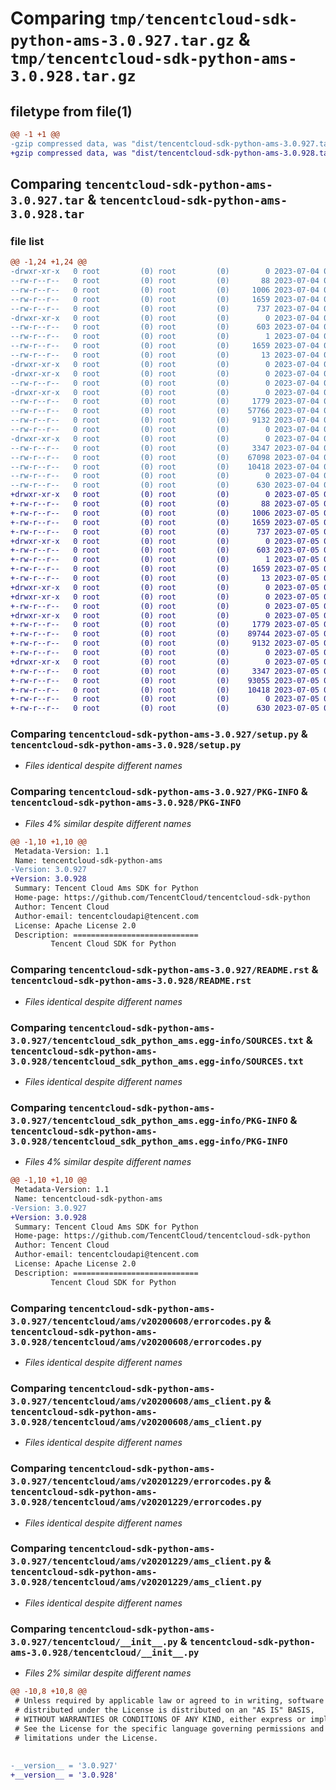 # Comparing `tmp/tencentcloud-sdk-python-ams-3.0.927.tar.gz` & `tmp/tencentcloud-sdk-python-ams-3.0.928.tar.gz`

## filetype from file(1)

```diff
@@ -1 +1 @@
-gzip compressed data, was "dist/tencentcloud-sdk-python-ams-3.0.927.tar", last modified: Tue Jul  4 00:14:01 2023, max compression
+gzip compressed data, was "dist/tencentcloud-sdk-python-ams-3.0.928.tar", last modified: Wed Jul  5 00:17:45 2023, max compression
```

## Comparing `tencentcloud-sdk-python-ams-3.0.927.tar` & `tencentcloud-sdk-python-ams-3.0.928.tar`

### file list

```diff
@@ -1,24 +1,24 @@
-drwxr-xr-x   0 root         (0) root         (0)        0 2023-07-04 00:14:01.000000 tencentcloud-sdk-python-ams-3.0.927/
--rw-r--r--   0 root         (0) root         (0)       88 2023-07-04 00:14:01.000000 tencentcloud-sdk-python-ams-3.0.927/setup.cfg
--rw-r--r--   0 root         (0) root         (0)     1006 2023-07-04 00:14:01.000000 tencentcloud-sdk-python-ams-3.0.927/setup.py
--rw-r--r--   0 root         (0) root         (0)     1659 2023-07-04 00:14:01.000000 tencentcloud-sdk-python-ams-3.0.927/PKG-INFO
--rw-r--r--   0 root         (0) root         (0)      737 2023-07-04 00:14:01.000000 tencentcloud-sdk-python-ams-3.0.927/README.rst
-drwxr-xr-x   0 root         (0) root         (0)        0 2023-07-04 00:14:01.000000 tencentcloud-sdk-python-ams-3.0.927/tencentcloud_sdk_python_ams.egg-info/
--rw-r--r--   0 root         (0) root         (0)      603 2023-07-04 00:14:01.000000 tencentcloud-sdk-python-ams-3.0.927/tencentcloud_sdk_python_ams.egg-info/SOURCES.txt
--rw-r--r--   0 root         (0) root         (0)        1 2023-07-04 00:14:01.000000 tencentcloud-sdk-python-ams-3.0.927/tencentcloud_sdk_python_ams.egg-info/dependency_links.txt
--rw-r--r--   0 root         (0) root         (0)     1659 2023-07-04 00:14:01.000000 tencentcloud-sdk-python-ams-3.0.927/tencentcloud_sdk_python_ams.egg-info/PKG-INFO
--rw-r--r--   0 root         (0) root         (0)       13 2023-07-04 00:14:01.000000 tencentcloud-sdk-python-ams-3.0.927/tencentcloud_sdk_python_ams.egg-info/top_level.txt
-drwxr-xr-x   0 root         (0) root         (0)        0 2023-07-04 00:14:01.000000 tencentcloud-sdk-python-ams-3.0.927/tencentcloud/
-drwxr-xr-x   0 root         (0) root         (0)        0 2023-07-04 00:14:01.000000 tencentcloud-sdk-python-ams-3.0.927/tencentcloud/ams/
--rw-r--r--   0 root         (0) root         (0)        0 2023-07-04 00:14:01.000000 tencentcloud-sdk-python-ams-3.0.927/tencentcloud/ams/__init__.py
-drwxr-xr-x   0 root         (0) root         (0)        0 2023-07-04 00:14:01.000000 tencentcloud-sdk-python-ams-3.0.927/tencentcloud/ams/v20200608/
--rw-r--r--   0 root         (0) root         (0)     1779 2023-07-04 00:14:01.000000 tencentcloud-sdk-python-ams-3.0.927/tencentcloud/ams/v20200608/errorcodes.py
--rw-r--r--   0 root         (0) root         (0)    57766 2023-07-04 00:14:01.000000 tencentcloud-sdk-python-ams-3.0.927/tencentcloud/ams/v20200608/models.py
--rw-r--r--   0 root         (0) root         (0)     9132 2023-07-04 00:14:01.000000 tencentcloud-sdk-python-ams-3.0.927/tencentcloud/ams/v20200608/ams_client.py
--rw-r--r--   0 root         (0) root         (0)        0 2023-07-04 00:14:01.000000 tencentcloud-sdk-python-ams-3.0.927/tencentcloud/ams/v20200608/__init__.py
-drwxr-xr-x   0 root         (0) root         (0)        0 2023-07-04 00:14:01.000000 tencentcloud-sdk-python-ams-3.0.927/tencentcloud/ams/v20201229/
--rw-r--r--   0 root         (0) root         (0)     3347 2023-07-04 00:14:01.000000 tencentcloud-sdk-python-ams-3.0.927/tencentcloud/ams/v20201229/errorcodes.py
--rw-r--r--   0 root         (0) root         (0)    67098 2023-07-04 00:14:01.000000 tencentcloud-sdk-python-ams-3.0.927/tencentcloud/ams/v20201229/models.py
--rw-r--r--   0 root         (0) root         (0)    10418 2023-07-04 00:14:01.000000 tencentcloud-sdk-python-ams-3.0.927/tencentcloud/ams/v20201229/ams_client.py
--rw-r--r--   0 root         (0) root         (0)        0 2023-07-04 00:14:01.000000 tencentcloud-sdk-python-ams-3.0.927/tencentcloud/ams/v20201229/__init__.py
--rw-r--r--   0 root         (0) root         (0)      630 2023-07-04 00:14:01.000000 tencentcloud-sdk-python-ams-3.0.927/tencentcloud/__init__.py
+drwxr-xr-x   0 root         (0) root         (0)        0 2023-07-05 00:17:45.000000 tencentcloud-sdk-python-ams-3.0.928/
+-rw-r--r--   0 root         (0) root         (0)       88 2023-07-05 00:17:45.000000 tencentcloud-sdk-python-ams-3.0.928/setup.cfg
+-rw-r--r--   0 root         (0) root         (0)     1006 2023-07-05 00:17:45.000000 tencentcloud-sdk-python-ams-3.0.928/setup.py
+-rw-r--r--   0 root         (0) root         (0)     1659 2023-07-05 00:17:45.000000 tencentcloud-sdk-python-ams-3.0.928/PKG-INFO
+-rw-r--r--   0 root         (0) root         (0)      737 2023-07-05 00:17:45.000000 tencentcloud-sdk-python-ams-3.0.928/README.rst
+drwxr-xr-x   0 root         (0) root         (0)        0 2023-07-05 00:17:45.000000 tencentcloud-sdk-python-ams-3.0.928/tencentcloud_sdk_python_ams.egg-info/
+-rw-r--r--   0 root         (0) root         (0)      603 2023-07-05 00:17:45.000000 tencentcloud-sdk-python-ams-3.0.928/tencentcloud_sdk_python_ams.egg-info/SOURCES.txt
+-rw-r--r--   0 root         (0) root         (0)        1 2023-07-05 00:17:45.000000 tencentcloud-sdk-python-ams-3.0.928/tencentcloud_sdk_python_ams.egg-info/dependency_links.txt
+-rw-r--r--   0 root         (0) root         (0)     1659 2023-07-05 00:17:45.000000 tencentcloud-sdk-python-ams-3.0.928/tencentcloud_sdk_python_ams.egg-info/PKG-INFO
+-rw-r--r--   0 root         (0) root         (0)       13 2023-07-05 00:17:45.000000 tencentcloud-sdk-python-ams-3.0.928/tencentcloud_sdk_python_ams.egg-info/top_level.txt
+drwxr-xr-x   0 root         (0) root         (0)        0 2023-07-05 00:17:45.000000 tencentcloud-sdk-python-ams-3.0.928/tencentcloud/
+drwxr-xr-x   0 root         (0) root         (0)        0 2023-07-05 00:17:45.000000 tencentcloud-sdk-python-ams-3.0.928/tencentcloud/ams/
+-rw-r--r--   0 root         (0) root         (0)        0 2023-07-05 00:17:45.000000 tencentcloud-sdk-python-ams-3.0.928/tencentcloud/ams/__init__.py
+drwxr-xr-x   0 root         (0) root         (0)        0 2023-07-05 00:17:45.000000 tencentcloud-sdk-python-ams-3.0.928/tencentcloud/ams/v20200608/
+-rw-r--r--   0 root         (0) root         (0)     1779 2023-07-05 00:17:45.000000 tencentcloud-sdk-python-ams-3.0.928/tencentcloud/ams/v20200608/errorcodes.py
+-rw-r--r--   0 root         (0) root         (0)    89744 2023-07-05 00:17:45.000000 tencentcloud-sdk-python-ams-3.0.928/tencentcloud/ams/v20200608/models.py
+-rw-r--r--   0 root         (0) root         (0)     9132 2023-07-05 00:17:45.000000 tencentcloud-sdk-python-ams-3.0.928/tencentcloud/ams/v20200608/ams_client.py
+-rw-r--r--   0 root         (0) root         (0)        0 2023-07-05 00:17:45.000000 tencentcloud-sdk-python-ams-3.0.928/tencentcloud/ams/v20200608/__init__.py
+drwxr-xr-x   0 root         (0) root         (0)        0 2023-07-05 00:17:45.000000 tencentcloud-sdk-python-ams-3.0.928/tencentcloud/ams/v20201229/
+-rw-r--r--   0 root         (0) root         (0)     3347 2023-07-05 00:17:45.000000 tencentcloud-sdk-python-ams-3.0.928/tencentcloud/ams/v20201229/errorcodes.py
+-rw-r--r--   0 root         (0) root         (0)    93055 2023-07-05 00:17:45.000000 tencentcloud-sdk-python-ams-3.0.928/tencentcloud/ams/v20201229/models.py
+-rw-r--r--   0 root         (0) root         (0)    10418 2023-07-05 00:17:45.000000 tencentcloud-sdk-python-ams-3.0.928/tencentcloud/ams/v20201229/ams_client.py
+-rw-r--r--   0 root         (0) root         (0)        0 2023-07-05 00:17:45.000000 tencentcloud-sdk-python-ams-3.0.928/tencentcloud/ams/v20201229/__init__.py
+-rw-r--r--   0 root         (0) root         (0)      630 2023-07-05 00:17:45.000000 tencentcloud-sdk-python-ams-3.0.928/tencentcloud/__init__.py
```

### Comparing `tencentcloud-sdk-python-ams-3.0.927/setup.py` & `tencentcloud-sdk-python-ams-3.0.928/setup.py`

 * *Files identical despite different names*

### Comparing `tencentcloud-sdk-python-ams-3.0.927/PKG-INFO` & `tencentcloud-sdk-python-ams-3.0.928/PKG-INFO`

 * *Files 4% similar despite different names*

```diff
@@ -1,10 +1,10 @@
 Metadata-Version: 1.1
 Name: tencentcloud-sdk-python-ams
-Version: 3.0.927
+Version: 3.0.928
 Summary: Tencent Cloud Ams SDK for Python
 Home-page: https://github.com/TencentCloud/tencentcloud-sdk-python
 Author: Tencent Cloud
 Author-email: tencentcloudapi@tencent.com
 License: Apache License 2.0
 Description: ============================
         Tencent Cloud SDK for Python
```

### Comparing `tencentcloud-sdk-python-ams-3.0.927/README.rst` & `tencentcloud-sdk-python-ams-3.0.928/README.rst`

 * *Files identical despite different names*

### Comparing `tencentcloud-sdk-python-ams-3.0.927/tencentcloud_sdk_python_ams.egg-info/SOURCES.txt` & `tencentcloud-sdk-python-ams-3.0.928/tencentcloud_sdk_python_ams.egg-info/SOURCES.txt`

 * *Files identical despite different names*

### Comparing `tencentcloud-sdk-python-ams-3.0.927/tencentcloud_sdk_python_ams.egg-info/PKG-INFO` & `tencentcloud-sdk-python-ams-3.0.928/tencentcloud_sdk_python_ams.egg-info/PKG-INFO`

 * *Files 4% similar despite different names*

```diff
@@ -1,10 +1,10 @@
 Metadata-Version: 1.1
 Name: tencentcloud-sdk-python-ams
-Version: 3.0.927
+Version: 3.0.928
 Summary: Tencent Cloud Ams SDK for Python
 Home-page: https://github.com/TencentCloud/tencentcloud-sdk-python
 Author: Tencent Cloud
 Author-email: tencentcloudapi@tencent.com
 License: Apache License 2.0
 Description: ============================
         Tencent Cloud SDK for Python
```

### Comparing `tencentcloud-sdk-python-ams-3.0.927/tencentcloud/ams/v20200608/errorcodes.py` & `tencentcloud-sdk-python-ams-3.0.928/tencentcloud/ams/v20200608/errorcodes.py`

 * *Files identical despite different names*

### Comparing `tencentcloud-sdk-python-ams-3.0.927/tencentcloud/ams/v20200608/ams_client.py` & `tencentcloud-sdk-python-ams-3.0.928/tencentcloud/ams/v20200608/ams_client.py`

 * *Files identical despite different names*

### Comparing `tencentcloud-sdk-python-ams-3.0.927/tencentcloud/ams/v20201229/errorcodes.py` & `tencentcloud-sdk-python-ams-3.0.928/tencentcloud/ams/v20201229/errorcodes.py`

 * *Files identical despite different names*

### Comparing `tencentcloud-sdk-python-ams-3.0.927/tencentcloud/ams/v20201229/ams_client.py` & `tencentcloud-sdk-python-ams-3.0.928/tencentcloud/ams/v20201229/ams_client.py`

 * *Files identical despite different names*

### Comparing `tencentcloud-sdk-python-ams-3.0.927/tencentcloud/__init__.py` & `tencentcloud-sdk-python-ams-3.0.928/tencentcloud/__init__.py`

 * *Files 2% similar despite different names*

```diff
@@ -10,8 +10,8 @@
 # Unless required by applicable law or agreed to in writing, software
 # distributed under the License is distributed on an "AS IS" BASIS,
 # WITHOUT WARRANTIES OR CONDITIONS OF ANY KIND, either express or implied.
 # See the License for the specific language governing permissions and
 # limitations under the License.
 
 
-__version__ = '3.0.927'
+__version__ = '3.0.928'
```


